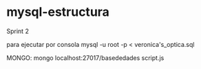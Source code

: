 # mysql-estructura
Sprint 2


para ejecutar por consola
mysql -u root -p < veronica's_optica.sql

MONGO: mongo localhost:27017/basededades script.js